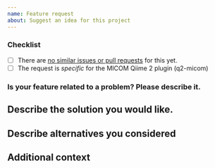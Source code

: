 ```yaml
---
name: Feature request
about: Suggest an idea for this project
---
```


### Checklist

<!-- Please make sure you check all these items before submitting your feature request. -->

- [ ] There are [no similar issues or pull requests](https://github.com/micom-dev/q2-micom/issues) for this yet.
- [ ] The request is *specific* for the MICOM Qiime 2 plugin (q2-micom)

### Is your feature related to a problem? Please describe it.

<!--
A clear and concise description of what you are trying to achieve.
"I want to be able to [...] but I can't because [...]".
-->

## Describe the solution you would like.

<!--
A clear and concise description of what you would want to happen.
For API changes, try to provide a code snippet of what you would like the new API to
look like.
-->

## Describe alternatives you considered

<!--
Please describe any alternative solutions or features you've considered to solve
your problem and why they wouldn't solve it.
-->

## Additional context

<!-- Provide any additional context, screenshots, tracebacks, etc. about the feature here. -->
